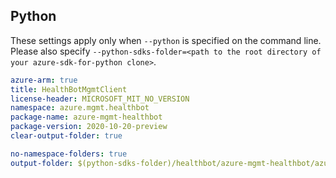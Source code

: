 ## Python

These settings apply only when `--python` is specified on the command line.
Please also specify `--python-sdks-folder=<path to the root directory of your azure-sdk-for-python clone>`.

```yaml $(python)
azure-arm: true
title: HealthBotMgmtClient
license-header: MICROSOFT_MIT_NO_VERSION
namespace: azure.mgmt.healthbot
package-name: azure-mgmt-healthbot
package-version: 2020-10-20-preview
clear-output-folder: true
```

```yaml $(python)
no-namespace-folders: true
output-folder: $(python-sdks-folder)/healthbot/azure-mgmt-healthbot/azure/mgmt/healthbot
```
